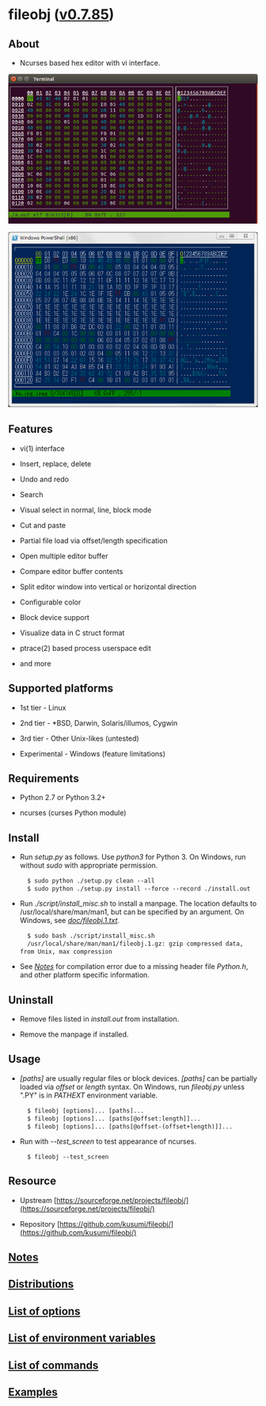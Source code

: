 # fileobj ([v0.7.85](https://github.com/kusumi/fileobj/releases/tag/v0.7.85))

## About

+ Ncurses based hex editor with vi interface.

![fileobj-linux](https://raw.githubusercontent.com/kusumi/__misc/master/fileobj/v0.7.85/linux.png)

![fileobj-windows](https://raw.githubusercontent.com/kusumi/__misc/master/fileobj/v0.7.85/windows.png)

## Features

+ vi(1) interface

+ Insert, replace, delete

+ Undo and redo

+ Search

+ Visual select in normal, line, block mode

+ Cut and paste

+ Partial file load via offset/length specification

+ Open multiple editor buffer

+ Compare editor buffer contents

+ Split editor window into vertical or horizontal direction

+ Configurable color

+ Block device support

+ Visualize data in C struct format

+ ptrace(2) based process userspace edit

+ and more

## Supported platforms

+ 1st tier - Linux

+ 2nd tier - \*BSD, Darwin, Solaris/illumos, Cygwin

+ 3rd tier - Other Unix-likes (untested)

+ Experimental - Windows (feature limitations)

## Requirements

+ Python 2.7 or Python 3.2+

+ ncurses (curses Python module)

## Install

+ Run *setup.py* as follows. Use *python3* for Python 3. On Windows, run without *sudo* with appropriate permission.

        $ sudo python ./setup.py clean --all
        $ sudo python ./setup.py install --force --record ./install.out

+ Run *./script/install_misc.sh* to install a manpage. The location defaults to /usr/local/share/man/man1, but can be specified by an argument. On Windows, see *[doc/fileobj.1.txt](doc/fileobj.1.txt)*.

        $ sudo bash ./script/install_misc.sh
        /usr/local/share/man/man1/fileobj.1.gz: gzip compressed data, from Unix, max compression

+ See *[Notes](doc/README.notes.md)* for compilation error due to a missing header file *Python.h*, and other platform specific information.

## Uninstall

+ Remove files listed in *install.out* from installation.

+ Remove the manpage if installed.

## Usage

+ *[paths]* are usually regular files or block devices. *[paths]* can be partially loaded via *offset* or *length* syntax. On Windows, run *fileobj.py* unless ".PY" is in *PATHEXT* environment variable.

        $ fileobj [options]... [paths]...
        $ fileobj [options]... [paths[@offset:length]]...
        $ fileobj [options]... [paths[@offset-(offset+length)]]...

+ Run with *--test_screen* to test appearance of ncurses.

        $ fileobj --test_screen

## Resource

+ Upstream [https://sourceforge.net/projects/fileobj/](https://sourceforge.net/projects/fileobj/)

+ Repository [https://github.com/kusumi/fileobj/](https://github.com/kusumi/fileobj/)

## [Notes](doc/README.notes.md)

## [Distributions](doc/README.distributions.md)

## [List of options](doc/README.list_of_options.md)

## [List of environment variables](doc/README.list_of_environment_variables.md)

## [List of commands](doc/README.list_of_commands.md)

## [Examples](doc/README.examples.md)
